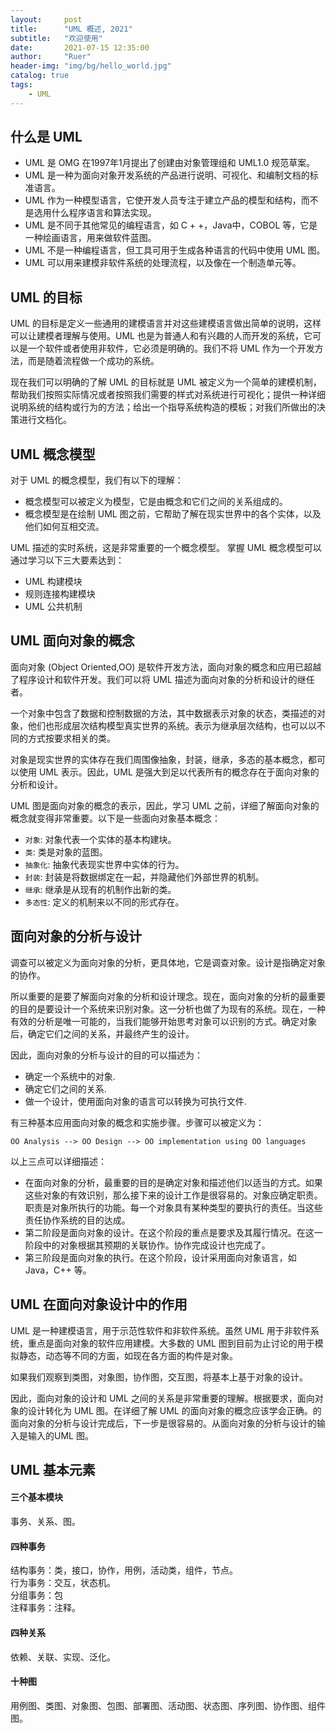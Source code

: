 ```yaml
---
layout:     post
title:      "UML 概述, 2021"
subtitle:   "欢迎使用"
date:       2021-07-15 12:35:00
author:     "Ruer"
header-img: "img/bg/hello_world.jpg"
catalog: true
tags:
    - UML
---
```


## 什么是 UML

* UML 是 OMG 在1997年1月提出了创建由对象管理组和 UML1.0 规范草案。
* UML 是一种为面向对象开发系统的产品进行说明、可视化、和编制文档的标准语言。
* UML 作为一种模型语言，它使开发人员专注于建立产品的模型和结构，而不是选用什么程序语言和算法实现。
* UML 是不同于其他常见的编程语言，如 C + +，Java中，COBOL 等，它是一种绘画语言，用来做软件蓝图。
* UML 不是一种编程语言，但工具可用于生成各种语言的代码中使用 UML 图。
* UML 可以用来建模非软件系统的处理流程，以及像在一个制造单元等。

## UML 的目标

UML 的目标是定义一些通用的建模语言并对这些建模语言做出简单的说明，这样可以让建模者理解与使用。UML 也是为普通人和有兴趣的人而开发的系统，它可以是一个软件或者使用非软件，它必须是明确的。我们不将 UML 作为一个开发方法，而是随着流程做一个成功的系统。

现在我们可以明确的了解 UML 的目标就是 UML 被定义为一个简单的建模机制，帮助我们按照实际情况或者按照我们需要的样式对系统进行可视化；提供一种详细说明系统的结构或行为的方法；给出一个指导系统构造的模板；对我们所做出的决策进行文档化。

## UML 概念模型

对于 UML 的概念模型，我们有以下的理解：

* 概念模型可以被定义为模型，它是由概念和它们之间的关系组成的。
* 概念模型是在绘制 UML 图之前，它帮助了解在现实世界中的各个实体，以及他们如何互相交流。

UML 描述的实时系统，这是非常重要的一个概念模型。 掌握 UML 概念模型可以通过学习以下三大要素达到：

* UML 构建模块
* 规则连接构建模块
* UML 公共机制

## UML 面向对象的概念

面向对象 (Object Oriented,OO) 是软件开发方法，面向对象的概念和应用已超越了程序设计和软件开发。我们可以将 UML 描述为面向对象的分析和设计的继任者。

一个对象中包含了数据和控制数据的方法，其中数据表示对象的状态，类描述的对象，他们也形成层次结构模型真实世界的系统。表示为继承层次结构，也可以以不同的方式按要求相关的类。

对象是现实世界的实体存在我们周围像抽象，封装，继承，多态的基本概念，都可以使用 UML 表示。因此，UML 是强大到足以代表所有的概念存在于面向对象的分析和设计。 

UML 图是面向对象的概念的表示，因此，学习 UML 之前，详细了解面向对象的概念就变得非常重要。以下是一些面向对象基本概念：

* `对象`: 对象代表一个实体的基本构建块。
* `类`: 类是对象的蓝图。
* `抽象化`: 抽象代表现实世界中实体的行为。
* `封装`: 封装是将数据绑定在一起，并隐藏他们外部世界的机制。
* `继承`: 继承是从现有的机制作出新的类。
* `多态性`: 定义的机制来以不同的形式存在。

## 面向对象的分析与设计

调查可以被定义为面向对象的分析，更具体地，它是调查对象。设计是指确定对象的协作。

所以重要的是要了解面向对象的分析和设计理念。现在，面向对象的分析的最重要的目的是要设计一个系统来识别对象。这一分析也做了为现有的系统。现在，一种有效的分析是唯一可能的，当我们能够开始思考对象可以识别的方式。确定对象后，确定它们之间的关系，并最终产生的设计。

因此，面向对象的分析与设计的目的可以描述为：

* 确定一个系统中的对象.
* 确定它们之间的关系.
* 做一个设计，使用面向对象的语言可以转换为可执行文件.

有三种基本应用面向对象的概念和实施步骤。步骤可以被定义为：

```
OO Analysis --> OO Design --> OO implementation using OO languages
```

以上三点可以详细描述：

* 在面向对象的分析，最重要的目的是确定对象和描述他们以适当的方式。如果这些对象的有效识别，那么接下来的设计工作是很容易的。对象应确定职责。职责是对象所执行的功能。每一个对象具有某种类型的要执行的责任。当这些责任协作系统的目的达成。
* 第二阶段是面向对象的设计。在这个阶段的重点是要求及其履行情况。在这一阶段中的对象根据其预期的关联协作。协作完成设计也完成了。
* 第三阶段是面向对象的执行。在这个阶段，设计采用面向对象语言，如 Java，C++ 等。

## UML 在面向对象设计中的作用

UML 是一种建模语言，用于示范性软件和非软件系统。虽然 UML 用于非软件系统，重点是面向对象的软件应用建模。大多数的 UML 图到目前为止讨论的用于模拟静态，动态等不同的方面，如现在各方面的构件是对象。

如果我们观察到类图，对象图，协作图，交互图，将基本上基于对象的设计。

因此，面向对象的设计和 UML 之间的关系是非常重要的理解。根据要求，面向对象的设计转化为 UML 图。在详细了解 UML 的面向对象的概念应该学会正确。的面向对象的分析与设计完成后，下一步是很容易的。从面向对象的分析与设计的输入是输入的UML 图。

## UML 基本元素

#### 三个基本模块

事务、关系、图。

#### 四种事务

结构事务：类，接口，协作，用例，活动类，组件，节点。  
行为事务：交互，状态机。  
分组事务：包  
注释事务：注释。  

#### 四种关系

依赖、关联、实现、泛化。

#### 十种图

用例图、类图、对象图、包图、部署图、活动图、状态图、序列图、协作图、组件图。
